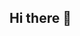 ## Hi there 👋

<!--
**AbyssalCyphers/AbyssalCyphers** is a ✨ _special_ ✨ repository because its `README.md` (this file) appears on your GitHub profile.

Here are some ideas to get you started:
# Hello and Welcome! 👋

I'm Ayoub, a Computer Science student at UM6P (Université Mohammed VI Polytechnique) in Morocco. Passionate about technology and problem-solving, I specialize in building efficient solutions using C and C++. After discovering my love for coding through projects like a mini raytracer and shell simulation, I’m now diving into data analysis and web development to expand my skill set.

### Why Am I Here?
This GitHub is my digital portfolio, showcasing my projects, technical skills, and growth as a developer. I’m excited to share my work, contribute to open-source, and collaborate on innovative solutions. Whether it’s optimizing algorithms or exploring Python for data analysis, I’m driven to create impactful tech.

### My Projects
| [MiniRT] | [MiniShell] |
|------------------|------------------|------------------|
| [Mini Raytracer](https://github.com/AbyssalCyphers/miniRT) | [Shell Simulation](https://github.com/AbyssalCyphers/minishell) | [Data Analysis Dashboard](link-to-repo) | [] ()
| A C++ raytracing project rendering 3D scenes with lighting effects. | A C-based shell mimicking bash functionality with pipes and redirects. | A Python-based dashboard analyzing local business data. |

### Skills
- **Languages**: C, C++, Rust, Python (learning), HTML/CSS (learning)
- **Tools**: Git, Linux, Bash, SQL (learning)
- **Interests**: Data Analysis, Web Development, Algorithm Optimization

### Connect with Me
- [LinkedIn](https://www.linkedin.com/in/ayoub-lamghari-485623344/)
- Email: [dystopian2001@gmail.com]

*Currently exploring freelance opportunities in programming and data analysis. Let’s build something amazing together!*

---
© 2025 [Ayoub]. All rights reserved.
- 🔭 I’m currently working on ...
- 🌱 I’m currently learning ...
- 👯 I’m looking to collaborate on ...
- 🤔 I’m looking for help with ...
- 💬 Ask me about ...
- 📫 How to reach me: ...
- 😄 Pronouns: ...
- ⚡ Fun fact: ...
-->
